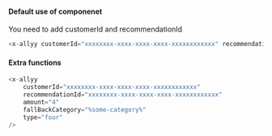 #### Default use of componenet 
You need to add customerId and recommendationId
```php
<x-allyy customerId="xxxxxxxx-xxxx-xxxx-xxxx-xxxxxxxxxxxx" recommendationId="xxxxxxxx-xxxx-xxxx-xxxx-xxxxxxxxxxxx" />
```
#### Extra functions 
```php
<x-allyy 
    customerId="xxxxxxxx-xxxx-xxxx-xxxx-xxxxxxxxxxxx" 
    recommendationId="xxxxxxxx-xxxx-xxxx-xxxx-xxxxxxxxxxxx" 
    amount="4"
    fallBackCategory="%some-category%"
    type="four"
/>
```